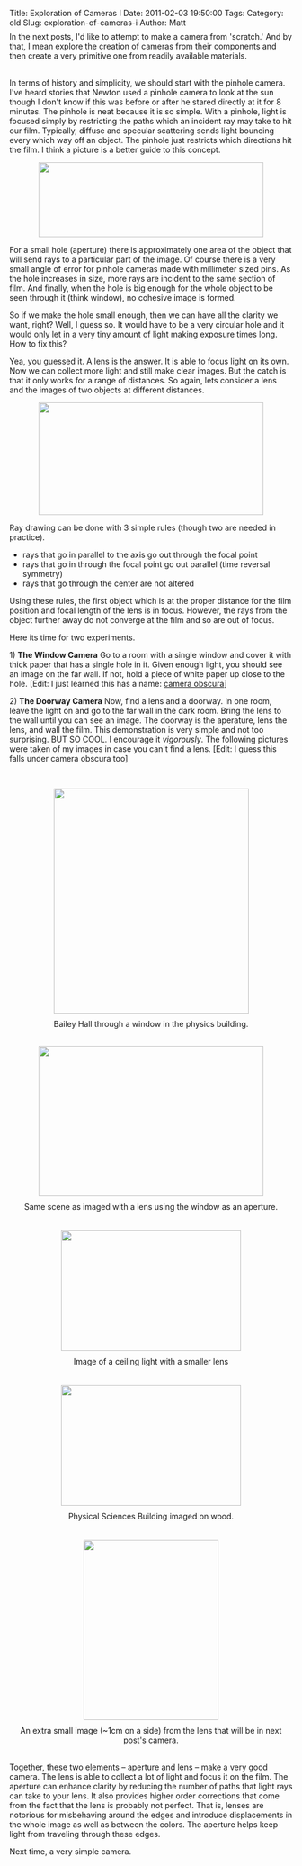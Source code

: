 Title: Exploration of Cameras I
Date: 2011-02-03 19:50:00
Tags: 
Category: old
Slug: exploration-of-cameras-i
Author: Matt

<div style="text-align: left;">In the next posts, I'd like to attempt to make a camera from 'scratch.'  And by that, I mean explore the creation of cameras from their components and then create a very primitive one from readily available materials. </div><div style="text-align: left;"><br /></div><div style="text-align: left;"><a name='more'></a></div> <p style="margin-bottom: 0in">In terms of history and simplicity, we should start with the pinhole camera.  I've heard stories that Newton used a pinhole camera to look at the sun though I don't know if this was before or after he stared directly at it for 8 minutes.  The pinhole is neat because it is so simple.  With a pinhole, light is focused simply by restricting the paths which an incident ray may take to hit our film.  Typically, diffuse and specular scattering sends light bouncing every which way off an object.  The pinhole just restricts which directions hit the film.  I think a picture is a better guide to this concept.</p><p style="text-align: center;margin-bottom: 0in; "><img src="http://4.bp.blogspot.com/_qY9DSyjj8Ro/TUtOYzRfZAI/AAAAAAAAB3Y/MoKfumAjRTs/s400/pinholes2.png" style="display:block; margin:0px auto 10px; text-align:center;cursor:pointer; cursor:hand;width: 400px; height: 133px;" border="0" alt="" id="BLOGGER_PHOTO_ID_5569631552161145858"></p><p style="margin-bottom: 0in"><meta equiv="CONTENT-TYPE" content="text/html; charset=utf-8"> 	<title></title> 	<meta name="GENERATOR" content="OpenOffice.org 3.2  (Unix)"> 	<style type="text/css"> 	<!-- 		@page { margin: 0.79in } 		P { margin-bottom: 0.08in } 	--> 	</style>   </p><p style="margin-bottom: 0in">For a small hole (aperture) there is approximately one area of the object that will send rays to a particular part of the image.  Of course there is a very small angle of error for pinhole cameras made with millimeter sized pins.  As the hole increases in size, more rays are incident to the same section of film.  And finally, when the hole is big enough for the whole object to be seen through it (think window), no cohesive image is formed.</p> <p style="margin-bottom: 0in">So if we make the hole small enough, then we can have all the clarity we want, right?  Well, I guess so.  It would have to be a very circular hole and it would only let in a very tiny amount of light making exposure times long.  How to fix this?</p> <p style="margin-bottom: 0in">Yea, you guessed it.  A lens is the answer.  It is able to focus light on its own.  Now we can collect more light and still make clear images.  But the catch is that it only works for a range of distances.  So again, lets consider a lens and the images of two objects at different distances.   </p> <p><a onblur="try {parent.deselectBloggerImageGracefully();} catch(e) {}" href="http://3.bp.blogspot.com/_qY9DSyjj8Ro/TUtO6Js1a6I/AAAAAAAAB3g/6s0Nh2XYoFY/s1600/lenses2.png"><img style="display:block; margin:0px auto 10px; text-align:center;cursor:pointer; cursor:hand;width: 400px; height: 200px;" src="http://3.bp.blogspot.com/_qY9DSyjj8Ro/TUtO6Js1a6I/AAAAAAAAB3g/6s0Nh2XYoFY/s400/lenses2.png" border="0" alt="" id="BLOGGER_PHOTO_ID_5569632125117098914"></a></p><p><meta equiv="CONTENT-TYPE" content="text/html; charset=utf-8"> 	<title></title> 	<meta name="GENERATOR" content="OpenOffice.org 3.2  (Unix)"> 	<style type="text/css"> 	<!-- 		@page { margin: 0.79in } 		P { margin-bottom: 0.08in } 	--> 	</style>   </p><p style="margin-bottom: 0in">Ray drawing can be done with 3 simple rules (though two are needed in practice).   </p> <p style="margin-bottom: 0in"></p><ul><li> rays that go in parallel to the axis go out through the focal point</li><li><meta equiv="content-type" content="text/html; charset=utf-8"> rays that go in through the focal point go out parallel (time reversal symmetry)</li><li><meta equiv="content-type" content="text/html; charset=utf-8"> rays that go through the center are not altered</li></ul><p></p> <p style="margin-bottom: 0in">Using these rules, the first object which is at the proper distance for the film position and focal length of the lens is in focus.  However, the rays from the object further away do not converge at the film and so are out of focus.</p> <p style="margin-bottom: 0in">Here its time for two experiments.  </p> <p style="margin-bottom: 0in">1) <b>The Window Camera</b> Go to a room with a single window and cover it with thick paper that has a single hole in it.  Given enough light, you should see an image on the far wall.  If not, hold a piece of white paper up close to the hole. [Edit: I just learned this has a name: <a href="http://en.wikipedia.org/wiki/Camera_obscura">camera obscura</a>]</p> <p style="margin-bottom: 0in">2) <b>The Doorway Camera</b> Now, find a lens and a doorway.  In one room, leave the light on and go to the far wall in the dark room.  Bring the lens to the wall until you can see an image.  The doorway is the aperature, lens the lens, and wall the film.  This demonstration is very simple and not too surprising.  BUT SO COOL.   I encourage it <i>vigorously</i>.  The following pictures were taken of my images in case you can't find a lens. [Edit: I guess this falls under camera obscura too]</p> <p style="margin-bottom: 0in"><br /></p><p><a onblur="try {parent.deselectBloggerImageGracefully();} catch(e) {}" href="http://4.bp.blogspot.com/_qY9DSyjj8Ro/TUtR0FcieuI/AAAAAAAAB3o/AETwbMrWO_A/s1600/bailey-real.JPG"><img style="display:block; margin:0px auto 10px; text-align:center;cursor:pointer; cursor:hand;width: 347px; height: 400px;" src="http://4.bp.blogspot.com/_qY9DSyjj8Ro/TUtR0FcieuI/AAAAAAAAB3o/AETwbMrWO_A/s400/bailey-real.JPG" border="0" alt="" id="BLOGGER_PHOTO_ID_5569635319430675170"></a></p><div style="text-align: center;">Bailey Hall through a window in the physics building.</div><p></p><p><br /><a onblur="try {parent.deselectBloggerImageGracefully();} catch(e) {}" href="http://1.bp.blogspot.com/_qY9DSyjj8Ro/TUtSCaBSQZI/AAAAAAAAB3w/YePJ9Jy-Qj0/s1600/bailey-lens.JPG"><img style="display:block; margin:0px auto 10px; text-align:center;cursor:pointer; cursor:hand;width: 400px; height: 267px;" src="http://1.bp.blogspot.com/_qY9DSyjj8Ro/TUtSCaBSQZI/AAAAAAAAB3w/YePJ9Jy-Qj0/s400/bailey-lens.JPG" border="0" alt="" id="BLOGGER_PHOTO_ID_5569635565471678866"></a></p><div style="text-align: center;">Same scene as imaged with a lens using the window as an aperture.</div><div style="text-align: center;"><br /></div><br /><a onblur="try {parent.deselectBloggerImageGracefully();} catch(e) {}" href="http://1.bp.blogspot.com/_qY9DSyjj8Ro/TUtS-MYX9RI/AAAAAAAAB34/VSLnyE4Gbs8/s1600/light%2Bfixture.jpg"><img style="display:block; margin:0px auto 10px; text-align:center;cursor:pointer; cursor:hand;width: 320px; height: 214px;" src="http://1.bp.blogspot.com/_qY9DSyjj8Ro/TUtS-MYX9RI/AAAAAAAAB34/VSLnyE4Gbs8/s320/light%2Bfixture.jpg" border="0" alt="" id="BLOGGER_PHOTO_ID_5569636592602576146"></a><div style="text-align: center;">Image of a ceiling light with a smaller lens</div><div style="text-align: center;"><br /></div><div style="text-align: center;"><br /></div><div style="text-align: center;"><a onblur="try {parent.deselectBloggerImageGracefully();} catch(e) {}" href="http://4.bp.blogspot.com/_qY9DSyjj8Ro/TUtTSBzC1LI/AAAAAAAAB4A/W6xD0OEykkk/s1600/psb.JPG"><img style="display:block; margin:0px auto 10px; text-align:center;cursor:pointer; cursor:hand;width: 320px; height: 214px;" src="http://4.bp.blogspot.com/_qY9DSyjj8Ro/TUtTSBzC1LI/AAAAAAAAB4A/W6xD0OEykkk/s320/psb.JPG" border="0" alt="" id="BLOGGER_PHOTO_ID_5569636933359031474"></a>Physical Sciences Building imaged on wood.</div><div style="text-align: center;"><br /></div><div style="text-align: center;"><br /><a onblur="try {parent.deselectBloggerImageGracefully();} catch(e) {}" href="http://3.bp.blogspot.com/_qY9DSyjj8Ro/TUtTqmUzTPI/AAAAAAAAB4I/rDMMFj5AsJE/s1600/small.jpg"><img style="display:block; margin:0px auto 10px; text-align:center;cursor:pointer; cursor:hand;width: 240px; height: 320px;" src="http://3.bp.blogspot.com/_qY9DSyjj8Ro/TUtTqmUzTPI/AAAAAAAAB4I/rDMMFj5AsJE/s320/small.jpg" border="0" alt="" id="BLOGGER_PHOTO_ID_5569637355481156850"></a>An extra small image (~1cm on a side) from the lens that will be in next post's camera.<br /><br /></div><p style="margin-bottom: 0in">Together, these two elements – aperture and lens – make a very good camera.  The lens is able to collect a lot of light and focus it on the film.  The aperture can enhance clarity by reducing the number of paths that light rays can take to your lens.  It also provides higher order corrections that come from the fact that the lens is probably not perfect.  That is, lenses are notorious for misbehaving around the edges and introduce displacements in the whole image as well as between the colors.  The aperture helps keep light from traveling through these edges.</p><p></p><p> </p><p style="margin-bottom: 0in"> Next time, a very simple camera.</p><p></p>

